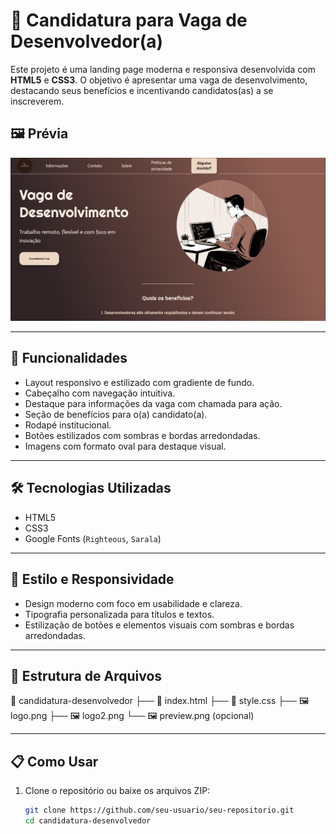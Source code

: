 # 💼 Candidatura para Vaga de Desenvolvedor(a)

Este projeto é uma landing page moderna e responsiva desenvolvida com **HTML5** e **CSS3**. O objetivo é apresentar uma vaga de desenvolvimento, destacando seus benefícios e incentivando candidatos(as) a se inscreverem.

## 🖼️ Prévia

![preview da página](preview.png) 

---

## 🚀 Funcionalidades

- Layout responsivo e estilizado com gradiente de fundo.
- Cabeçalho com navegação intuitiva.
- Destaque para informações da vaga com chamada para ação.
- Seção de benefícios para o(a) candidato(a).
- Rodapé institucional.
- Botões estilizados com sombras e bordas arredondadas.
- Imagens com formato oval para destaque visual.

---

## 🛠️ Tecnologias Utilizadas

- HTML5  
- CSS3  
- Google Fonts (`Righteous`, `Sarala`)

---

## 🎨 Estilo e Responsividade

- Design moderno com foco em usabilidade e clareza.
- Tipografia personalizada para títulos e textos.
- Estilização de botões e elementos visuais com sombras e bordas arredondadas.

---

## 📂 Estrutura de Arquivos

📁 candidatura-desenvolvedor
├── 📄 index.html
├── 📄 style.css
├── 🖼️ logo.png
├── 🖼️ logo2.png
└── 🖼️ preview.png (opcional)


---

## 📋 Como Usar

1. Clone o repositório ou baixe os arquivos ZIP:
   ```bash
   git clone https://github.com/seu-usuario/seu-repositorio.git
   cd candidatura-desenvolvedor
    
